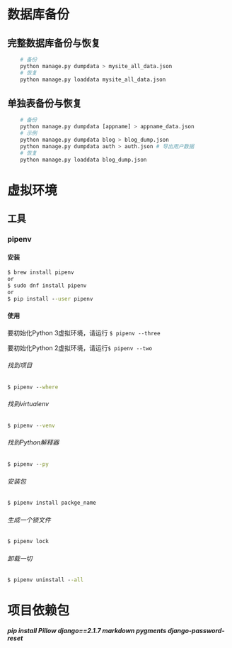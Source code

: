 # 数据库备份

## 完整数据库备份与恢复

```python
    # 备份
    python manage.py dumpdata > mysite_all_data.json
    # 恢复
    python manage.py loaddata mysite_all_data.json
```

## 单独表备份与恢复

```python
    # 备份
    python manage.py dumpdata [appname] > appname_data.json
    # 示例
    python manage.py dumpdata blog > blog_dump.json
    python manage.py dumpdata auth > auth.json # 导出用户数据
    # 恢复
    python manage.py loaddata blog_dump.json
```

# 虚拟环境

## 工具

### pipenv

#### 安装

```cmd
$ brew install pipenv
or
$ sudo dnf install pipenv
or
$ pip install --user pipenv
```

#### 使用

要初始化Python 3虚拟环境，请运行 `$ pipenv --three`

要初始化Python 2虚拟环境，请运行`$ pipenv --two`

###### 找到项目

```cmd
$ pipenv --where
```

###### 找到virtualenv

```cmd
$ pipenv --venv
```

###### 找到Python解释器

```cmd
$ pipenv --py
```

###### 安装包

```cmd
$ pipenv install packge_name
```

###### 生成一个锁文件

```cmd
$ pipenv lock
```

###### 卸载一切

```cmd
$ pipenv uninstall --all
```

# 项目依赖包

***pip install Pillow django==2.1.7 markdown pygments django-password-reset***